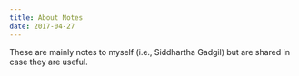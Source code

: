 ```yaml
---
title: About Notes
date: 2017-04-27
---
```


These are mainly notes to myself (i.e., Siddhartha Gadgil) but are shared in case they are useful.
